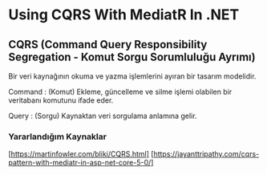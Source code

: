 # Using CQRS With MediatR In .NET

 ## CQRS (Command Query Responsibility Segregation - Komut Sorgu Sorumluluğu Ayrımı)
  
  Bir veri kaynağının okuma ve yazma işlemlerini ayıran bir tasarım modelidir.
  
  Command : (Komut) Ekleme, güncelleme ve silme işlemi olabilen bir veritabanı komutunu ifade eder.
  
  Query   : (Sorgu) Kaynaktan veri sorgulama anlamına gelir.

  
  
  
### Yararlandığım Kaynaklar
[https://martinfowler.com/bliki/CQRS.html]
[https://jayanttripathy.com/cqrs-pattern-with-mediatr-in-asp-net-core-5-0/]
  